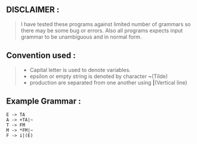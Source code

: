 ## DISCLAIMER :
> I have tested these programs against limited number of
> grammars so there may be some bug or errors. Also all 
> programs expects input grammar to be unambiguous and in 
> normal form.

## Convention used :
> * Capital letter is used to denote variables.
> * epsilon or empty string is denoted by character __~__(Tilde)
> * production are separated from one another using __|__(Vertical line)


## Example Grammar :
```
E -> TA
A -> +TA|~
T -> FM
M -> *FM|~	
F -> i|(E)
```
